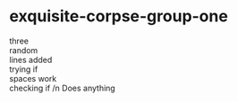 # exquisite-corpse-group-one

three<br/>
random<br/> 
lines added<br/>
trying if  
spaces work  
checking if /n 
Does anything
